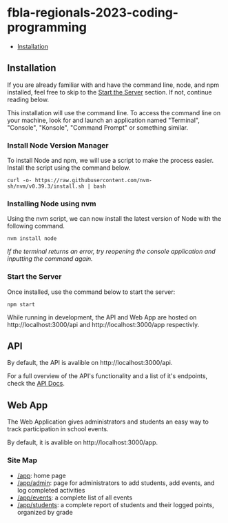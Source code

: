 # fbla-regionals-2023-coding-programming

- [Installation](#installation)



## Installation

If you are already familiar with and have the command line, node, and npm installed, feel free to skip to the [Start the Server](#start-the-server) section. If not, continue reading below.

This installation will use the command line. To access the command line on your machine, look for and launch an application named "Terminal", "Console", "Konsole", "Command Prompt" or something similar.

### Install Node Version Manager

To install Node and npm, we will use a script to make the process easier. Install the script using the command below.

```
curl -o- https://raw.githubusercontent.com/nvm-sh/nvm/v0.39.3/install.sh | bash
```

### Installing Node using nvm 

Using the nvm script, we can now install the latest version of Node with the following command.

```
nvm install node
```

*If the terminal returns an error, try reopening the console application and inputting the command again.*


### Start the Server

Once installed, use the command below to start the server:

```
npm start
```

While running in development, the API and Web App are hosted on
http://localhost:3000/api and http://localhost:3000/app respectivly.

## API

By default, the API is avalible on http://localhost:3000/api.

For a full overview of the API's functionality and a list of it's endpoints,
check the [API Docs](./api/docs/index.md).

## Web App

The Web Application gives administrators and students an easy way to track
participation in school events.

By default, it is avalible on http://localhost:3000/app.

### Site Map

-   [/app](http://localhost:3000/app): home page
-   [/app/admin](http://localhost:3000/app/admin): page for administrators to
    add students, add events, and log completed activities
-   [/app/events](http://localhost:3000/app/events): a complete list of all
    events
-   [/app/students](http://localhost:3000/app/students): a complete report of
    students and their logged points, organized by grade

<!-- ## Internal terminology

-   studentObj = instance of Student class
-   eventObj = instance of Event class

-   studentData = js obj equivalent of json data
-   eventData = js obj equivalent of json data

-   studentsArrObj = instance of StudentsArr class
-   eventsArrObj = instance of EventsArr class

-   studentsArrData = js obj equivalent of json data
-   eventsArrData = js obj equivalent of json data

-->
